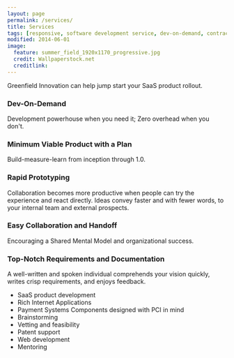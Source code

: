 ```yaml
---
layout: page
permalink: /services/
title: Services
tags: [responsive, software development service, dev-on-demand, contract, hourly, retainer, senior user experience engineer]
modified: 2014-06-01
image:
  feature: summer_field_1920x1170_progressive.jpg
  credit: Wallpaperstock.net
  creditlink: 
---
```


Greenfield Innovation can help jump start your SaaS product rollout.

###	Dev-On-Demand
Development powerhouse when you need it; Zero overhead when you don't.

### Minimum Viable Product with a Plan
Build-measure-learn from inception through 1.0.

###	Rapid Prototyping
Collaboration becomes more productive when people can try the experience and react directly. Ideas convey faster and with fewer words, to your internal team and external prospects.

###	Easy Collaboration and Handoff
Encouraging a Shared Mental Model and organizational success.

### Top-Notch Requirements and Documentation
A well-written and spoken individual comprehends your vision quickly, writes crisp requirements, and enjoys feedback.

*	SaaS product development
*	Rich Internet Applications
*	Payment Systems Components designed with PCI in mind
*	Brainstorming
*	Vetting and feasibility
*	Patent support
*	Web development
*	Mentoring
